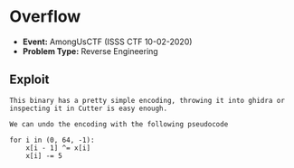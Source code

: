 # Overflow
* **Event:** AmongUsCTF (ISSS CTF 10-02-2020)
* **Problem Type:** Reverse Engineering

## Exploit
```
This binary has a pretty simple encoding, throwing it into ghidra or inspecting it in Cutter is easy enough.

We can undo the encoding with the following pseudocode

for i in (0, 64, -1):
    x[i - 1] ^= x[i]
    x[i] -= 5
```
